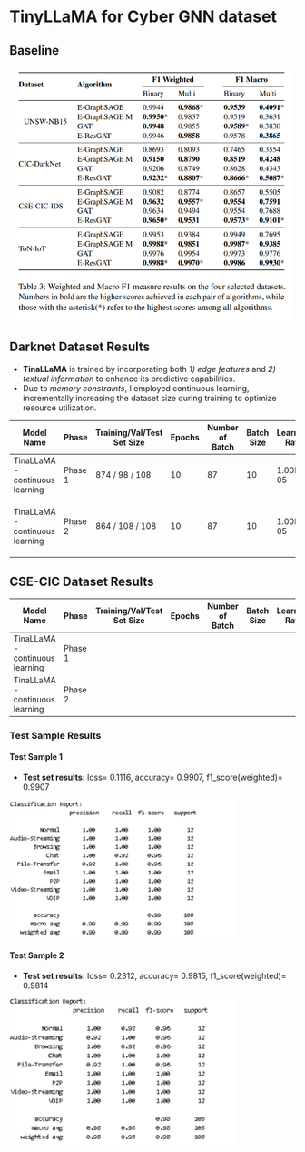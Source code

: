 # TinyLLaMA for Cyber GNN dataset
## Baseline

<img src="fig/baseline.png" alt="Baseline Result" width="500">

## Darknet Dataset Results
+ **TinaLLaMA** is trained by incorporating both _1) edge features_ and _2) textual information_ to enhance its predictive capabilities.
+ Due to *memory constraints*, I employed continuous learning, incrementally increasing the dataset size during training to optimize resource utilization.
  
| Model Name                                   | Phase   | Training/Val/Test Set Size | Epochs | Number of Batch | Batch Size | Learning Rate | Test Loss                                | Test F1 Score                            | Model Path                                     |
|----------------------------------------------|---------|----------------------------|--------|-----------------|------------|---------------|------------------------------------------|-------------------------------------------|------------------------------------------------|
| TinaLLaMA - continuous learning | Phase 1 | 874 / 98 / 108            | 10     | 87              | 10         | 1.00E-05      | 0.5793                                   | 0.9191                                    |     |
| TinaLLaMA - continuous learning | Phase 2 | 864 / 108 / 108            | 10     | 87              | 10         | 1.00E-05      | **0.1116** <br>another unused test set: 0.2312 | **0.9907**<br>another unused test set: 0.9814 | `model/20241109-164753_llm_w_edgefeat.pth`  |

## CSE-CIC Dataset Results

| Model Name                                   | Phase   | Training/Val/Test Set Size | Epochs | Number of Batch | Batch Size | Learning Rate | Test Loss                                | Test F1 Score                            | Model Path                                     |
|----------------------------------------------|---------|----------------------------|--------|-----------------|------------|---------------|------------------------------------------|-------------------------------------------|------------------------------------------------|
| TinaLLaMA - continuous learning | Phase 1 |            |      |               |          |     |                                  |                                     |     |
| TinaLLaMA - continuous learning | Phase 2 |          |    |             |          |      |  |  |   |

### Test Sample Results

#### Test Sample 1
- **Test set results:** loss= 0.1116, accuracy= 0.9907, f1_score(weighted)= 0.9907

<img src="fig/darknet_classification_report_1.png" alt="Test Sample 1 Classification Report" width="400">

#### Test Sample 2
- **Test set results:** loss= 0.2312, accuracy= 0.9815, f1_score(weighted)= 0.9814


<img src="fig/darknet_classification_report_2.png" alt="Test Sample 2 Classification Report" width="400">
